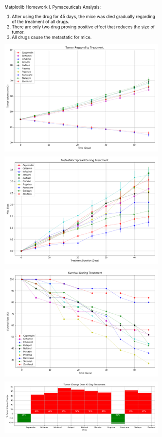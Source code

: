 Matplotlib Homework 
I. Pymaceuticals Analysis:
  1. After using the drug for 45 days, the mice was died gradually regarding of the treatment of all drugs.
  2. There are only two drug proving positive effect that reduces the size of tumor.
  3. All drugs cause the metastatic for mice.  
  
  
  ![](Images/Tumorrespond.png)
  
  
  ![](Images/Metastaticspread.png)
  
  
  ![](Images/Survival.png)
  
  
  ![](Images/Percentchange.png)
  

